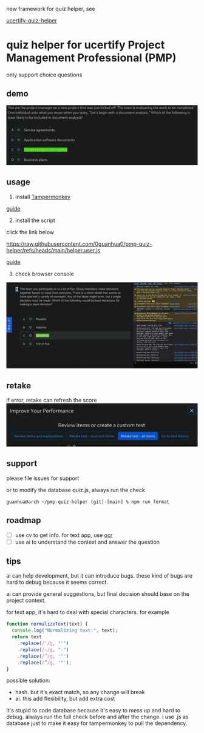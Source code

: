 new framework for quiz helper, see

[ucertify-quiz-helper](https://github.com/0guanhua0/ucertify-quiz-helper)

# quiz helper for ucertify Project Management Professional (PMP)
only support choice questions

## demo
![demo](./pic/demo.png)

## usage
1. install [Tampermonkey](https://www.tampermonkey.net/)

[guide](https://www.tampermonkey.net/faq.php?locale=en#Q100)

2. install the script

click the link below

https://raw.githubusercontent.com/0guanhua0/pmp-quiz-helper/refs/heads/main/helper.user.js

[guide](https://www.tampermonkey.net/faq.php?locale=en#Q102)

3. check browser console

![console](./pic/console.png)

## retake
if error, retake can refresh the score
![retake](./pic/retake.png)

## support
please file issues for support

or to modify the database quiz.js, always run the check
```shell
guanhua@arch ~/pmp-quiz-helper (git)-[main] % npm run format
```

## roadmap
- [ ] use cv to get info. for text app, use [ocr](https://en.wikipedia.org/wiki/Optical_character_recognition)
- [ ] use ai to understand the context and answer the question

## tips
ai can help development, but it can introduce bugs. these kind of bugs are hard to debug because it seems correct.

ai can provide general suggestions, but final decision should base on the project context.

for text app, it's hard to deal with special characters. for example
```javascript
function normalizeText(text) {
  console.log("Normalizing text:", text);
  return text
    .replace(/’/g, "'")
    .replace(/–/g, "-")
    .replace(/“/g, '"')
    .replace(/”/g, '"');
}
```

possible solution:
- hash. but it's exact match, so any change will break
- ai. this add flexibility, but add extra cost

it's stupid to code database because it's easy to mess up and hard to debug. always run the full check before and after the change. i use .js as database just to make it easy for tampermonkey to pull the dependency.
